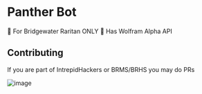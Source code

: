 # Panther Bot

🤖 For Bridgewater Raritan ONLY
🤖 Has Wolfram Alpha API

## Contributing

If you are part of IntrepidHackers or BRMS/BRHS you may do PRs

![image](https://github.com/Bridgewater-Rartian-Cybersecurity/panther/assets/140008493/416779a2-0214-4a85-95f5-35a342cbacfb)
